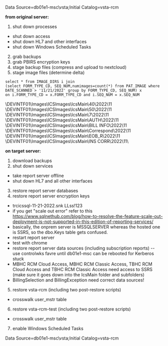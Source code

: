 Data Source=db01e1-msc\vsta;Initial Catalog=vsta-rcm

**from original server:**

1. shut down processes
- shut down access
- shut down HL7 and other interfaces
- shut down Windows Scheduled Tasks
2. grab backups
3. grab PBIRS encryption keys
4. stage backup files (compress and upload to nextcloud)
5. stage image files (determine delta)

```
select * from IMAGE_DIRS i join
(select FORM_TYPE_CD, SEQ_NUM,numimages=count(*) from PAT_IMAGE where DATE_SCANNED > '11/21/2022' group by FORM_TYPE_CD, SEQ_NUM) x
on i.FORM_TYPE_CD = x.FORM_TYPE_CD and i.SEQ_NUM = x.SEQ_NUM
```

\\DEVINTF01\Images\ICSImages\IcsMain\40\2022\11\
\\DEVINTF01\Images\ICSImages\IcsMain\50\2022\11\
\\DEVINTF01\Images\ICSImages\IcsMain\7\2022\11\
\\DEVINTF01\Images\ICSImages\IcsMain\AUTH\2022\11\
\\DEVINTF01\Images\ICSImages\IcsMain\BILL INFO\2022\11\
\\DEVINTF01\Images\ICSImages\IcsMain\Correspond\2022\11\
\\DEVINTF01\Images\ICSImages\IcsMain\EOB_R\2022\11\
\\DEVINTF01\Images\ICSImages\IcsMain\INS CORR\2022\11\

**on target server:**

1. download backups
2. shut down services

- take report server offline
- shut down HL7 and all other interfaces

3. restore report server databases
4. restore report server encryption keys
- trcicssql-11-21-2022.snk LLss!123
- if you get "scale out error" refer to this https://www.sqlnethub.com/blog/how-to-resolve-the-feature-scale-out-deployment-is-not-supported-in-this-edition-of-reporting-services/
- basically, the onprem server is MSSQLSERVER whereas the hosted one is SSRS, so the dbo.Keys table gets confused.
- restart report server
- test with chrome
- restore report server data sources (including subscription reports) -- use controlwks favre until db01e1-msc can be rebooted for Kerberos stuck
- MBHC RCM Cloud Access, MBHC RCM Classic Access, TBHC RCM Cloud Access and TBHC RCM Classic Access need access to SSRS (make sure it goes down into the IcsMain folder and subfolders)
- BillingSelection and BillingException need correct data sources!

5. restore vsta-rcm (including two post-restore scripts)
- crosswalk user_mstr table

6. restore vsta-rcm-test (including two post-restore scripts)
- crosswalk user_mstr table

7. enable Windows Scheduled Tasks


Data Source=db01e1-msc\vsta;Initial Catalog=vsta-rcm
